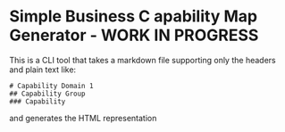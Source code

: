 # Simple Business C apability Map Generator - WORK IN PROGRESS
This is a CLI tool that takes a markdown file supporting only the headers and plain text like:
````
# Capability Domain 1
## Capability Group
### Capability
````
and generates the HTML representation
